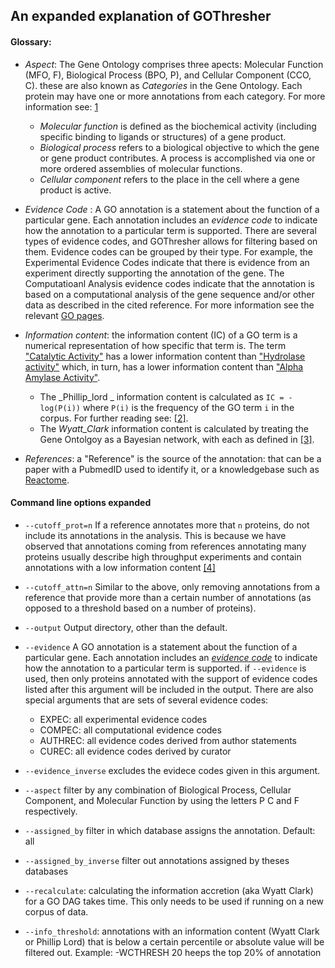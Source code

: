 ## An expanded explanation of GOThresher

#### Glossary:
+ _Aspect_: The Gene Ontology comprises three apects: Molecular Function (MFO, F), Biological Process (BPO, P), and Cellular Component (CCO, C). these are also known as _Categories_ in the Gene Ontology. Each protein may have one or more annotations from each category. For more information see: [1](https://www.ncbi.nlm.nih.gov/pmc/articles/PMC3037419/)
    + _Molecular function_ is defined as the biochemical activity (including specific binding to ligands or structures) of a gene product. 
    + _Biological process_ refers to a biological objective to which the gene or gene product contributes. A process is accomplished via one or more ordered assemblies of molecular functions.
    + _Cellular component_ refers to the place in the cell where a gene product is active.

+ _Evidence Code_ : A GO annotation is a statement about the function of a particular gene. Each annotation includes an _evidence code_ to indicate how the annotation to a particular term is supported. There are several types of evidence codes, and GOThresher allows for filtering based on them.  Evidence codes can be grouped by their type. For example, the Experimental Evidence Codes  indicate that there is evidence from an experiment directly supporting the annotation of the gene. The Computatioanl Analysis evidence codes indicate that the annotation is based on a computational analysis of the gene sequence and/or other data as described in the cited reference.  For more information see the relevant [GO pages](http://geneontology.org/docs/guide-go-evidence-codes/).

+ _Information content_: the information content (IC) of a GO term is a numerical representation of how specific that term is. The term ["Catalytic Activity"](https://www.ebi.ac.uk/QuickGO/term/GO:0003824) has a lower information content than ["Hydrolase activity"](https://www.ebi.ac.uk/QuickGO/term/GO:0016787) which, in turn, has a lower information content than ["Alpha Amylase Activity"](https://www.ebi.ac.uk/QuickGO/term/GO:0004556). 
    + The _Phillip_lord _ information content is calculated as `IC = -log(P(i))` where `P(i)` is the frequency of the GO term `i` in the corpus. For further reading see: [[2]](https://journals.plos.org/ploscompbiol/article?id=10.1371/journal.pcbi.1000443).
    + The _Wyatt_Clark_ information content  is calculated by treating the Gene Ontolgoy as a Bayesian network, with each  as defined in [[3]](https://academic.oup.com/bioinformatics/article/29/13/i53/195366).
+ _References_: a "Reference" is the source of the annotation: that can be a paper with a PubmedID used to identify it, or a knowledgebase such as [Reactome](https://reactome.org/).


#### Command line options expanded 

+ `--cutoff_prot=n`
If a reference annotates more that `n` proteins, do not include its annotations in the analysis. This is because we have observed that annotations coming from references annotating many proteins usually describe high throughput experiments and contain annotations with a low information content [[4]](https://journals.plos.org/ploscompbiol/article/authors?id=10.1371/journal.pcbi.1003063)

+ `--cutoff_attn=n`
Similar to the above, only removing annotations from a reference that provide more than a certain number of annotations (as opposed to a threshold based on a number of proteins).

+ `--output`
Output directory, other than the default.

+ `--evidence`
A GO annotation is a statement about the function of a particular gene. Each annotation includes an [_evidence code_](http://geneontology.org/docs/guide-go-evidence-codes/) to indicate how the annotation to a particular term is supported. if `--evidence` is used, then only proteins annotated with the support of evidence codes listed after this argument will be included in the output. There are also special arguments that are sets of several evidence codes:

    + EXPEC: all experimental evidence codes
    + COMPEC: all computational evidence codes
    + AUTHREC: all evidence codes derived from author statements
    + CUREC: all evidence codes derived by curator

+ `--evidence_inverse` excludes the evidece codes given in this argument.
+ `--aspect` filter by any combination of Biological Process, Cellular Component, and Molecular Function by using the letters P C and F respectively.
+ `--assigned_by` filter in which database assigns the annotation. Default: all 
+ `--assigned_by_inverse` filter out annotations assigned by theses databases
+ `--recalculate`: calculating the information accretion (aka Wyatt Clark) for a GO DAG takes time. This only needs to be used if running on a new corpus of data.
+ `--info_threshold`: annotations with an information content (Wyatt Clark or Phillip Lord)  that is below a certain percentile or absolute value will be filtered out. Example: -WCTHRESH 20 heeps the top 20% of annotation

 



